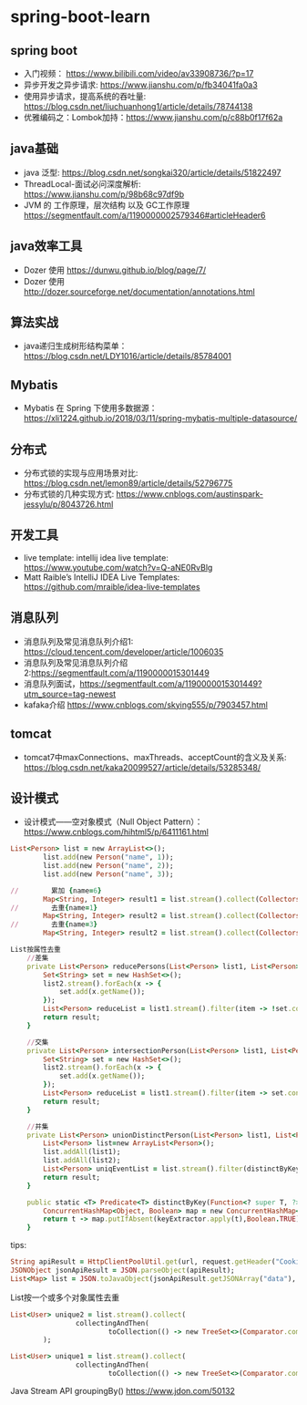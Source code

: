 # spring-boot-learn

## spring boot
- 入门视频： https://www.bilibili.com/video/av33908736/?p=17
- 异步开发之异步请求: https://www.jianshu.com/p/fb34041fa0a3
- 使用异步请求，提高系统的吞吐量: https://blog.csdn.net/liuchuanhong1/article/details/78744138
- 优雅编码之：Lombok加持：https://www.jianshu.com/p/c88b0f17f62a

## java基础
- java 泛型: https://blog.csdn.net/songkai320/article/details/51822497
- ThreadLocal-面试必问深度解析: https://www.jianshu.com/p/98b68c97df9b
- JVM 的 工作原理，层次结构 以及 GC工作原理 https://segmentfault.com/a/1190000002579346#articleHeader6

## java效率工具
- Dozer 使用 https://dunwu.github.io/blog/page/7/
- Dozer 使用 http://dozer.sourceforge.net/documentation/annotations.html

## 算法实战
- java递归生成树形结构菜单： https://blog.csdn.net/LDY1016/article/details/85784001

## Mybatis
- Mybatis 在 Spring 下使用多数据源： https://xli1224.github.io/2018/03/11/spring-mybatis-multiple-datasource/


## 分布式
- 分布式锁的实现与应用场景对比: https://blog.csdn.net/lemon89/article/details/52796775
- 分布式锁的几种实现方式: https://www.cnblogs.com/austinspark-jessylu/p/8043726.html

## 开发工具
- live template: intellij idea live template: https://www.youtube.com/watch?v=Q-aNE0RvBlg
- Matt Raible’s IntelliJ IDEA Live Templates: https://github.com/mraible/idea-live-templates

## 消息队列
- 消息队列及常见消息队列介绍1: https://cloud.tencent.com/developer/article/1006035
- 消息队列及常见消息队列介绍2:https://segmentfault.com/a/1190000015301449
- 消息队列面试，https://segmentfault.com/a/1190000015301449?utm_source=tag-newest
- kafaka介绍 https://www.cnblogs.com/skying555/p/7903457.html

## tomcat
- tomcat7中maxConnections、maxThreads、acceptCount的含义及关系: https://blog.csdn.net/kaka20099527/article/details/53285348/

## 设计模式
- 设计模式——空对象模式（Null Object Pattern）：https://www.cnblogs.com/hihtml5/p/6411161.html


```ruby
List<Person> list = new ArrayList<>();
        list.add(new Person("name", 1));
        list.add(new Person("name", 2));
        list.add(new Person("name", 3));

//        累加 {name=6}
        Map<String, Integer> result1 = list.stream().collect(Collectors.toMap(Person::getName, Person::getAge, (p1, p2) -> p1+p2));
//        去重{name=1}
        Map<String, Integer> result2 = list.stream().collect(Collectors.toMap(Person::getName, Person::getAge, (p1, p2) -> p1));
//        去重{name=3}
        Map<String, Integer> result2 = list.stream().collect(Collectors.toMap(Person::getName, Person::getAge, (p1, p2) -> p1));

```

```ruby
List按属性去重
    //差集
    private List<Person> reducePersons(List<Person> list1, List<Person> list2) {
        Set<String> set = new HashSet<>();
        list2.stream().forEach(x -> {
            set.add(x.getName());
        });
        List<Person> reduceList = list1.stream().filter(item -> !set.contains(item.getName())).collect(Collectors.toList());
        return result;
    }

    //交集
    private List<Person> intersectionPerson(List<Person> list1, List<Person> list2) {
        Set<String> set = new HashSet<>();
        list2.stream().forEach(x -> {
            set.add(x.getName());
        });
        List<Person> reduceList = list1.stream().filter(item -> set.contains(item.getName())).collect(Collectors.toList());
        return result;
    }

    //并集
    private List<Person> unionDistinctPerson(List<Person> list1, List<Person> list2) {
        List<Person> list=new ArrayList<Person>();
        list.addAll(list1);
        list.addAll(list2);
        List<Person> uniqEventList = list.stream().filter(distinctByKey(Person::getName)).collect(Collectors.toList());
        return result;
    }

    public static <T> Predicate<T> distinctByKey(Function<? super T, ?> keyExtractor) {
        ConcurrentHashMap<Object, Boolean> map = new ConcurrentHashMap<>(16);
        return t -> map.putIfAbsent(keyExtractor.apply(t),Boolean.TRUE) == null;
    }
```
  
tips:
```ruby
String apiResult = HttpClientPoolUtil.get(url, request.getHeader("Cookie"));
JSONObject jsonApiResult = JSON.parseObject(apiResult);
List<Map> list = JSON.toJavaObject(jsonApiResult.getJSONArray("data"), List.class);
```

List按一个或多个对象属性去重
```ruby
List<User> unique2 = list.stream().collect(
                collectingAndThen(
                        toCollection(() -> new TreeSet<>(Comparator.comparing(o -> o.getName() + ";" + o.getAge()))), ArrayList::new)
        );

List<User> unique1 = list.stream().collect(
                collectingAndThen(
                        toCollection(() -> new TreeSet<>(Comparator.comparing(User::getName))), ArrayList::new));

```

Java Stream API groupingBy()  https://www.jdon.com/50132
